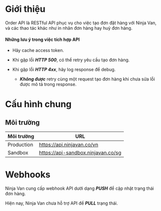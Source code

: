 # Giới thiệu

Order API là RESTful API phục vụ cho việc tạo đơn đặt hàng với Ninja Van, và các thao tác khác như in nhãn đơn hàng hay huỷ đơn hàng.

#### Những lưu ý trong việc tích hợp API

* Hãy cache access token.

* Khi gặp lỗi ***HTTP 500***, có thể retry yêu cầu tạo đơn hàng.

* Khi gặp lỗi ***HTTP 4xx***, hãy log response để debug.
    * ***Không được*** retry cùng một request tạo đơn hàng khi chưa sửa lỗi được mô tả trong response.

# Cấu hình chung

## Môi trường

| Môi trường | URL |
|-------------|----------|
| Production  | https://api.ninjavan.co/vn |
| Sandbox     | https://api-sandbox.ninjavan.co/sg |

# Webhooks

Ninja Van cung cấp webhook API dưới dạng ***PUSH*** để cập nhật trạng thái đơn hàng. 


Hiện nay, Ninja Van chưa hỗ trợ API để ***PULL*** trạng thái.
